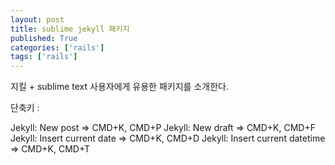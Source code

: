 ```yaml
---
layout: post
title: sublime jekyll 패키지 
published: True
categories: ['rails']
tags: ['rails']
---
```


지킬 + sublime text 사용자에게 유용한 패키지를 소개한다.

[sublime-jekyll]:	https://sublime.wbond.net/packages/Jekyll 


단축키 :

Jekyll: New post => CMD+K, CMD+P
Jekyll: New draft => CMD+K, CMD+F
Jekyll: Insert current date => CMD+K, CMD+D
Jekyll: Insert current datetime => CMD+K, CMD+T